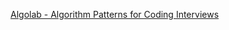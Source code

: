 [Algolab - Algorithm Patterns for Coding Interviews](https://algolab.so/p/algorithms-and-data-structure-video-course)
